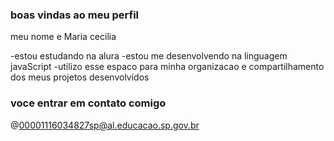 ### boas vindas ao meu perfil 

meu nome e Maria cecilia

-estou estudando na alura
-estou me desenvolvendo na linguagem javaScript
-utilizo esse espaco para minha organizacao e compartilhamento dos meus projetos desenvolvidos 

### voce entrar em contato comigo 

@00001116034827sp@al.educacao.sp.gov.br
